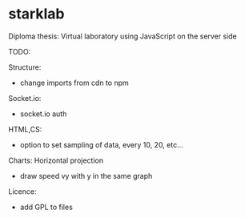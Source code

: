 # starklab
Diploma thesis: Virtual laboratory using JavaScript on the server side

TODO:

Structure:
- change imports from cdn to npm

Socket.io:
- socket.io auth

HTML,CS:
- option to set sampling of data, every 10, 20, etc...

Charts:
Horizontal projection
- draw speed vy with y in the same graph

Licence:
- add GPL to files